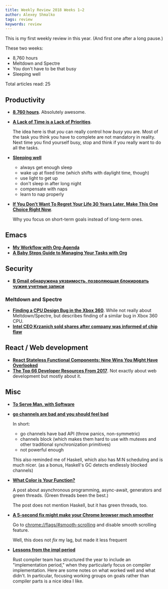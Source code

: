 ```yaml
---
title: Weekly Review 2018 Weeks 1–2
author: Alexey Shmalko
tags: review
keywords: review
---
```


This is my first weekly review in this year. (And first one after a long pause.)

These two weeks:

- 8,760 hours
- Meltdown and Spectre
- You don't have to be that busy
- Sleeping well

<!--more-->

Total articles read: 25

## Productivity

- **[8,760 hours](https://drive.google.com/file/d/0B2PaeRjVqAN7MngxTXFPQkpLVjg/view)**. Absolutely awesome.

- **[A Lack of Time is a Lack of Priorities](https://alexvermeer.com/a-lack-of-time-is-a-lack-of-priorities/)**.

  The idea here is that _you_ can really control how _busy_ you are. Most of the task you think you have to complete are not mandatory in reality. Next time you find yourself busy, stop and think if you really want to do all the tasks.

- **[Sleeping well](http://mindingourway.com/sleeping-well/)**

  - always get enough sleep
  - wake up at fixed time (which shifts with daylight time, though)
  - use light to get up
  - don't sleep in after long night
  - compensate with naps
  - learn to nap properly

- **[If You Don’t Want To Regret Your Life 30 Years Later, Make This One Choice Right Now](https://medium.com/the-mission/if-you-dont-want-to-regret-your-life-30-years-later-make-this-one-choice-right-now-1cc137516df0)**.

  Why you focus on short-term goals instead of long-term ones.

## Emacs

- **[My Workflow with Org-Agenda](http://cachestocaches.com/2016/9/my-workflow-org-agenda/)**
- **[A Baby Steps Guide to Managing Your Tasks with Org](http://emacslife.com/baby-steps-org.html)**

## Security

- **[В Gmail обнаружена уязвимость, позволяющая блокировать чужие учетные записи](https://tproger.ru/news/gmail-vulnerability-blocked-user-accounts/)**

### Meltdown and Spectre

- **[Finding a CPU Design Bug in the Xbox 360](https://randomascii.wordpress.com/2018/01/07/finding-a-cpu-design-bug-in-the-xbox-360/)**. While not really about Meltdown/Spectre, but describes finding of a similar bug in Xbox 360 CPU.
- **[Intel CEO Krzanich sold shares after company was informed of chip flaw](http://www.businessinsider.com/intel-ceo-krzanich-sold-shares-after-company-was-informed-of-chip-flaw-2018-1)**

## React / Web development

- **[React Stateless Functional Components: Nine Wins You Might Have Overlooked](https://hackernoon.com/react-stateless-functional-components-nine-wins-you-might-have-overlooked-997b0d933dbc)**
- **[The Top 66 Developer Resources From 2017](https://hackernoon.com/the-top-66-developer-resources-from-2017-e82531365e6d)**. Not exactly about web development but mostly about it.

## Misc

- **[To Serve Man, with Software](https://blog.codinghorror.com/to-serve-man-with-software/)**
- **[go channels are bad and you should feel bad](http://www.jtolds.com/writing/2016/03/go-channels-are-bad-and-you-should-feel-bad/)**

  In short:

  - go channels have bad API (throw panics, non-symmetric)
  - channels block (which makes them hard to use with mutexes and other traditional synchronization primitives)
  - not powerful enough

  This also reminded me of Haskell, which also has M:N scheduling and is much nicer. (as a bonus, Haskell's GC detects endlessly blocked channels)

- **[What Color is Your Function?](http://journal.stuffwithstuff.com/2015/02/01/what-color-is-your-function/)**

  A post about asynchronous programming, async-await, generators and green threads. (Green threads been the best.)

  The post does not mention Haskell, but it has green threads, too.

- **[A 5-second fix might make your Chrome browser much smoother](http://bgr.com/2016/03/18/fix-slow-chrome-browser-scrolling-lag/)**

  Go to [chrome://flags/#smooth-scrolling](chrome://flags/#smooth-scrolling) and disable smooth scrolling feature.

  Well, this does not _fix_ my lag, but made it less frequent

- **[Lessons from the impl period](http://smallcultfollowing.com/babysteps/blog/2018/01/05/lessons-from-the-impl-period/)**

  Rust compiler team has structured the year to include an "implementation period," when they particularly focus on compiler implementation. Here are some notes on what worked well and what didn't. In particular, focusing working groups on goals rather than compiler parts is a nice idea I like.
